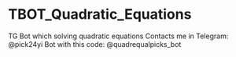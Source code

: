 # TBOT_Quadratic_Equations
 TG Bot which solving quadratic equations 
 Contacts me in Telegram: @pick24yi
 Bot with this code: @quadrequalpicks_bot

